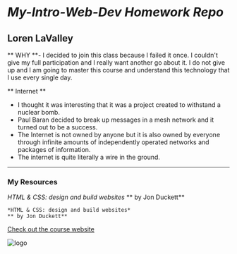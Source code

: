 # *My-Intro-Web-Dev Homework Repo*
## Loren LaValley
** WHY **- I decided to join this class because I failed it once. I couldn't give my full participation and I really want another go about it. I do not give up and I am going to master this course and understand this technology that I use every single day.

** Internet **
- I thought it was interesting that it was a project created to withstand a nuclear bomb.
- Paul Baran decided to break up messages in a mesh network and it turned out to be a success.
- The Internet is not owned by anyone but it is also owned by everyone through infinite amounts of independently operated networks and packages of information.
- The internet is quite literally a wire in the ground.

____
### My Resources
*HTML & CSS: design and build websites*
** by Jon Duckett**

```
*HTML & CSS: design and build websites*
** by Jon Duckett**
```
[Check out the course website](https://media-ed-online.github.io/intro-web-dev/)

![logo](http://bit.ly/2DIVG46)
